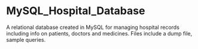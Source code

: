 # MySQL_Hospital_Database
A relational database created in MySQL for managing hospital records including info on patients, doctors and medicines. Files include a dump file, sample queries.
